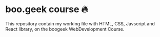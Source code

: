 # boo.geek course 🔥
This repository contain my working file with HTML, CSS, Javscript and React library, on the boogeek WebDevelopment Course. 
